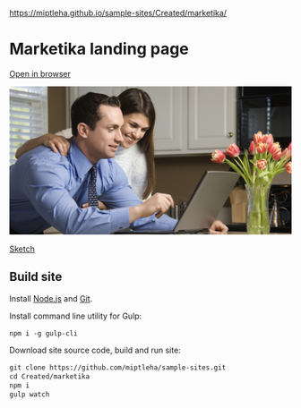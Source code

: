 https://miptleha.github.io/sample-sites/Created/marketika/

# Marketika landing page

[Open in browser](https://miptleha.github.io/sample-sites/Created/marketika/)

![Marketika](img/header.jpg)

[Sketch](https://github.com/miptleha/sample-sites/blob/master/Found/marketika/marketika-free-landing-page.sketch?raw=true)

## Build site

Install [Node.js](https://nodejs.org) and [Git](https://git-scm.com/).

Install command line utility for Gulp:
```
npm i -g gulp-cli
```

Download site source code, build and run site:
```
git clone https://github.com/miptleha/sample-sites.git
cd Created/marketika
npm i
gulp watch
```
